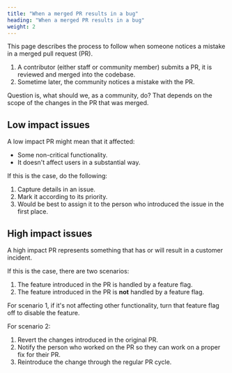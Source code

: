 ```yaml
---
title: "When a merged PR results in a bug"
heading: "When a merged PR results in a bug"
weight: 2
---
```


This page describes the process to follow when someone notices a mistake in a merged pull request (PR).

1. A contributor (either staff or community member) submits a PR, it is reviewed and merged into the codebase.
2. Sometime later, the community notices a mistake with the PR.

Question is, what should we, as a community, do? That depends on the scope of the changes in the PR that was merged.

## Low impact issues
A low impact PR might mean that it affected:
- Some non-critical functionality.
- It doesn't affect users in a substantial way.

If this is the case, do the following:

1. Capture details in an issue.
2. Mark it according to its priority.
3. Would be best to assign it to the person who introduced the issue in the first place.

## High impact issues
A high impact PR represents something that has or will result in a customer incident.

If this is the case, there are two scenarios:

1. The feature introduced in the PR is handled by a feature flag.
2. The feature introduced in the PR is **not** handled by a feature flag. 

For scenario 1, if it's not affecting other functionality, turn that feature flag off to disable the feature.

For scenario 2:

1. Revert the changes introduced in the original PR.
2. Notify the person who worked on the PR so they can work on a proper fix for their PR.
3. Reintroduce the change through the regular PR cycle.
